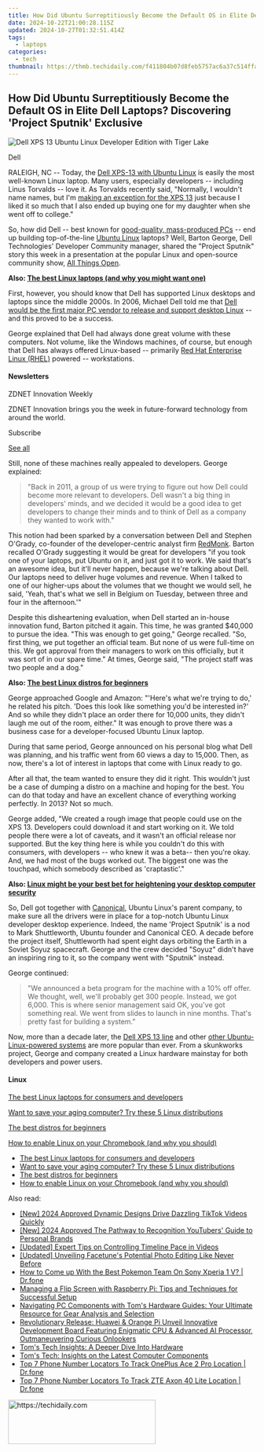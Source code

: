 ```yaml
---
title: How Did Ubuntu Surreptitiously Become the Default OS in Elite Dell Laptops? Discovering 'Project Sputnik' Exclusive
date: 2024-10-22T21:00:28.115Z
updated: 2024-10-27T01:32:51.414Z
tags:
  - laptops
categories:
  - tech
thumbnail: https://thmb.techidaily.com/f411804b07d8feb5757ac6a37c514ffad28202840ac720d56c6054350be2fb61.jpg
---
```


## How Did Ubuntu Surreptitiously Become the Default OS in Elite Dell Laptops? Discovering 'Project Sputnik'  Exclusive

![Dell XPS 13 Ubuntu Linux Developer Edition with Tiger Lake](https://www.zdnet.com/a/img/resize/bb3a97d31642bc40dcc8a5ef1fe448e134a4449f/2023/10/20/4c954432-791b-4a26-9671-6fdd35a4651a/dell-xps-13-plus.png?auto=webp&width=1280)

Dell

RALEIGH, NC -- Today, the [Dell XPS-13 with Ubuntu Linux](https://shop-links.co/link/?exclusive=1&publisher_slug=itechdaily19598&url=https%3A%2F%2Fwww.dell.com%2Fcommunity%2Fen%2Fconversations%2Fdeveloper-blog%2Fdell-xps-13-plus-developer-edition-with-ubuntu-2204-lts-pre-installed%2F647f9eb9f4ccf8a8de362ab9) is easily the most well-known Linux laptop. Many users, especially developers -- including Linus Torvalds -- love it. As Torvalds recently said, "Normally, I wouldn't name names, but I'm [making an exception for the XPS 13](https://www.zdnet.com/article/look-whats-inside-linus-torvalds-latest-linux-development-pc/) just because I liked it so much that I also ended up buying one for my daughter when she went off to college." 

So, how did Dell -- best known for [good-quality, mass-produced PCs](https://www.zdnet.com/article/best-laptop/) \-- end up building top-of-the-line [Ubuntu Linux](https://ubuntu.com/) laptops? Well, Barton George, Dell Technologies' Developer Community manager, shared the "Project Sputnik" story this week in a presentation at the popular Linux and open-source community show, [All Things Open](https://2023.allthingsopen.org/).

**Also: [The best Linux laptops (and why you might want one)](https://www.zdnet.com/article/best-linux-laptop/)**

First, however, you should know that Dell has supported Linux desktops and laptops since the middle 2000s. In 2006, Michael Dell told me that [Dell would be the first major PC vendor to release and support desktop Linux](https://practical-tech.com/2006/03/08/dell-opens-up-about-desktop-linux/) \-- and this proved to be a success. 

George explained that Dell had always done great volume with these computers. Not volume, like the Windows machines, of course, but enough that Dell has always offered Linux-based -- primarily [Red Hat Enterprise Linux (RHEL)](https://www.redhat.com/en/technologies/linux-platforms/enterprise-linux) powered -- workstations. 

#### Newsletters

ZDNET Innovation Weekly

ZDNET Innovation brings you the week in future-forward technology from around the world.

 Subscribe

[See all](https://www.zdnet.com/newsletters/)

Still, none of these machines really appealed to developers. George explained:

> "Back in 2011, a group of us were trying to figure out how Dell could become more relevant to developers. Dell wasn't a big thing in developers' minds, and we decided it would be a good idea to get developers to change their minds and to think of Dell as a company they wanted to work with." 

This notion had been sparked by a conversation between Dell and Stephen O'Grady, co-founder of the developer-centric analyst firm [RedMonk](https://redmonk.com/). Barton recalled O'Grady suggesting it would be great for developers "if you took one of your laptops, put Ubuntu on it, and just got it to work. We said that's an awesome idea, but it'll never happen, because we're talking about Dell. Our laptops need to deliver huge volumes and revenue. When I talked to one of our higher-ups about the volumes that we thought we would sell, he said, 'Yeah, that's what we sell in Belgium on Tuesday, between three and four in the afternoon.'" 

Despite this disheartening evaluation, when Dell started an in-house innovation fund, Barton pitched it again. This time, he was granted $40,000 to pursue the idea. "This was enough to get going," George recalled. "So, first thing, we put together an official team. But none of us were full-time on this. We got approval from their managers to work on this officially, but it was sort of in our spare time." At times, George said, "The project staff was two people and a dog."

**Also: [The best Linux distros for beginners](https://www.zdnet.com/article/best-linux-desktops-for-beginners/)**

George approached Google and Amazon: "'Here's what we're trying to do,' he related his pitch. 'Does this look like something you'd be interested in?' And so while they didn't place an order there for 10,000 units, they didn't laugh me out of the room, either." It was enough to prove there was a business case for a developer-focused Ubuntu Linux laptop. 

During that same period, George announced on his personal blog what Dell was planning, and his traffic went from 60 views a day to 15,000\. Then, as now, there's a lot of interest in laptops that come with Linux ready to go. 

After all that, the team wanted to ensure they did it right. This wouldn't just be a case of dumping a distro on a machine and hoping for the best. You can do that today and have an excellent chance of everything working perfectly. In 2013? Not so much. 

George added, "We created a rough image that people could use on the XPS 13\. Developers could download it and start working on it. We told people there were a lot of caveats, and it wasn't an official release nor supported. But the key thing here is while you couldn't do this with consumers, with developers -- who knew it was a beta-- then you're okay. And, we had most of the bugs worked out. The biggest one was the touchpad, which somebody described as 'craptastic'."

**Also: [Linux might be your best bet for heightening your desktop computer security](https://www.zdnet.com/article/linux-might-be-your-best-bet-for-heightening-your-desktop-computer-security/)**

So, Dell got together with [Canonical](https://canonical.com/), Ubuntu Linux's parent company, to make sure all the drivers were in place for a top-notch Ubuntu Linux developer desktop experience. Indeed, the name 'Project Sputnik' is a nod to Mark Shuttleworth, Ubuntu founder and Canonical CEO. A decade before the project itself, Shuttleworth had spent eight days orbiting the Earth in a Soviet Soyuz spacecraft. George and the crew decided "Soyuz" didn't have an inspiring ring to it, so the company went with "Sputnik" instead.

George continued:

> "We announced a beta program for the machine with a 10% off offer. We thought, well, we'll probably get 300 people. Instead, we got 6,000\. This is where senior management said OK, you've got something real. We went from slides to launch in nine months. That's pretty fast for building a system."

Now, more than a decade later, the [Dell XPS 13 line](https://shop-links.co/link/?exclusive=1&publisher_slug=itechdaily19598&url=https%3A%2F%2Fwww.anrdoezrs.net%2Flinks%2F9041660%2Ftype%2Fdlg%2Fsid%2Fzd-%255F%255FCOM%255FCLICK%255FID%255F%255F-dtp%2Fhttps%3A%2F%2Fwww.dell.com%2Fen-us%2Fshop%2Fdell-laptops%2Fxps-13-plus-developer-edition%2Fspd%2Fxps-13-9320-laptop%2Fusexcucto9320rpl01) and other [other Ubuntu-Linux-powered systems](https://shop-links.co/link/?exclusive=1&publisher_slug=itechdaily19598&url=https%3A%2F%2Fwww.dell.com%2Fen-us%2Fsearch%2Fubuntu) are more popular than ever. From a skunkworks project, George and company created a Linux hardware mainstay for both developers and power users.

#### Linux

[The best Linux laptops for consumers and developers](https://www.zdnet.com/article/best-linux-laptop/ "The best Linux laptops for consumers and developers")

[Want to save your aging computer? Try these 5 Linux distributions](https://www.zdnet.com/article/want-to-save-your-old-computer-try-these-5-linux-distributions/ "Want to save your aging computer? Try these 5 Linux distributions")

[The best distros for beginners](https://www.zdnet.com/article/best-linux-desktops-for-beginners/ "The best distros for beginners")

[How to enable Linux on your Chromebook (and why you should)](https://www.zdnet.com/article/how-to-enable-linux-on-your-chromebook-and-why-you-should/ "How to enable Linux on your Chromebook (and why you should)")

* [The best Linux laptops for consumers and developers](https://www.zdnet.com/article/best-linux-laptop/ "The best Linux laptops for consumers and developers")
* [Want to save your aging computer? Try these 5 Linux distributions](https://www.zdnet.com/article/want-to-save-your-old-computer-try-these-5-linux-distributions/ "Want to save your aging computer? Try these 5 Linux distributions")
* [The best distros for beginners](https://www.zdnet.com/article/best-linux-desktops-for-beginners/ "The best distros for beginners")
* [How to enable Linux on your Chromebook (and why you should)](https://www.zdnet.com/article/how-to-enable-linux-on-your-chromebook-and-why-you-should/ "How to enable Linux on your Chromebook (and why you should)")

<ins class="adsbygoogle"
     style="display:block"
     data-ad-format="autorelaxed"
     data-ad-client="ca-pub-7571918770474297"
     data-ad-slot="1223367746"></ins>

<ins class="adsbygoogle"
     style="display:block"
     data-ad-client="ca-pub-7571918770474297"
     data-ad-slot="8358498916"
     data-ad-format="auto"
     data-full-width-responsive="true"></ins>

<span class="atpl-alsoreadstyle">Also read:</span>
<div><ul>
<li><a href="https://tiktok-videos.techidaily.com/new-2024-approved-dynamic-designs-drive-dazzling-tiktok-videos-quickly/"><u>[New] 2024 Approved Dynamic Designs Drive Dazzling TikTok Videos Quickly</u></a></li>
<li><a href="https://youtube-webster.techidaily.com/024-approved-the-pathway-to-recognition-youtubers-guide-to-personal-brands/"><u>[New] 2024 Approved The Pathway to Recognition YouTubers' Guide to Personal Brands</u></a></li>
<li><a href="https://some-knowledge.techidaily.com/updated-expert-tips-on-controlling-timeline-pace-in-videos/"><u>[Updated] Expert Tips on Controlling Timeline Pace in Videos</u></a></li>
<li><a href="https://some-guidance.techidaily.com/updated-unveiling-facetunes-potential-photo-editing-like-never-before/"><u>[Updated] Unveiling Facetune's Potential Photo Editing Like Never Before</u></a></li>
<li><a href="https://android-pokemon-go.techidaily.com/how-to-come-up-with-the-best-pokemon-team-on-sony-xperia-1-v-drfone-by-drfone-virtual-android/"><u>How to Come up With the Best Pokemon Team On Sony Xperia 1 V? | Dr.fone</u></a></li>
<li><a href="https://hardware-reviews.techidaily.com/managing-a-flip-screen-with-raspberry-pi-tips-and-techniques-for-successful-setup/"><u>Managing a Flip Screen with Raspberry Pi: Tips and Techniques for Successful Setup</u></a></li>
<li><a href="https://hardware-reviews.techidaily.com/navigating-pc-components-with-toms-hardware-guides-your-ultimate-resource-for-gear-analysis-and-selection/"><u>Navigating PC Components with Tom's Hardware Guides: Your Ultimate Resource for Gear Analysis and Selection</u></a></li>
<li><a href="https://hardware-reviews.techidaily.com/revolutionary-release-huawei-and-orange-pi-unveil-innovative-development-board-featuring-enigmatic-cpu-and-advanced-ai-processor-outmaneuvering-curious-onlo33/"><u>Revolutionary Release: Huawei & Orange Pi Unveil Innovative Development Board Featuring Enigmatic CPU & Advanced AI Processor, Outmaneuvering Curious Onlookers</u></a></li>
<li><a href="https://hardware-reviews.techidaily.com/toms-tech-insights-a-deeper-dive-into-hardware/"><u>Tom's Tech Insights: A Deeper Dive Into Hardware</u></a></li>
<li><a href="https://hardware-reviews.techidaily.com/toms-tech-insights-on-the-latest-computer-components/"><u>Tom's Tech: Insights on the Latest Computer Components</u></a></li>
<li><a href="https://android-location-track.techidaily.com/top-7-phone-number-locators-to-track-oneplus-ace-2-pro-location-drfone-by-drfone-virtual-android/"><u>Top 7 Phone Number Locators To Track OnePlus Ace 2 Pro Location | Dr.fone</u></a></li>
<li><a href="https://android-location-track.techidaily.com/top-7-phone-number-locators-to-track-zte-axon-40-lite-location-drfone-by-drfone-virtual-android/"><u>Top 7 Phone Number Locators To Track ZTE Axon 40 Lite Location | Dr.fone</u></a></li>
</ul></div>

<!-- affiliate ads begin -->
<a href="https://aligracehair.sjv.io/c/5597632/1868495/19272" target="_top" id="1868495">
  <img src="//a.impactradius-go.com/display-ad/19272-1868495" border="0" alt="https://techidaily.com" width="300" height="90"/>
</a>
<img height="0" width="0" src="https://aligracehair.sjv.io/i/5597632/1868495/19272" style="position:absolute;visibility:hidden;" border="0" />
<!-- affiliate ads end -->

